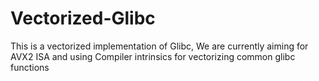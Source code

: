 # Vectorized-Glibc
This is a vectorized implementation of Glibc,
We are currently aiming for AVX2 ISA and using Compiler intrinsics for vectorizing common glibc functions
